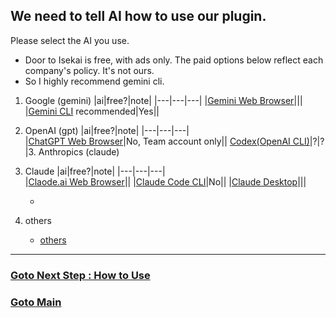 ## We need to tell AI how to use our plugin.


Please select the AI ​​you use.  
- Door to Isekai is free, with ads only. The paid options below reflect each company's policy. It's not ours.
- So I highly recommend gemini cli.

1. Google (gemini)
   |ai|free?|note|
   |---|---|---|
   |[Gemini Web Browser]()|||
   |[Gemini CLI]() recommended|Yes||
2. OpenAI (gpt)
   |ai|free?|note|
   |---|---|---|  
   |[ChatGPT Web Browser]()|No, Team account only||
   [Codex(OpenAI CLI)]()|?|?|3. Anthropics (claude)
3. Claude
   |ai|free?|note|
   |---|---|---|  
   |[Claode.ai Web Browser]()||
   |[Claude Code CLI]()|No||
   |[Claude Desktop]()|||

   - 
5. others
   - [others]()

-----
### [Goto Next Step : How to Use](https://github.com/LSG7/UnrealEngine_AI_Bridge/blob/main/docs/howtouse/howtouse.md)
### [Goto Main](https://github.com/LSG7/UnrealEngine_AI_Bridge/tree/main)
